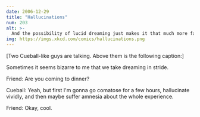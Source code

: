 ```yaml
---
date: 2006-12-29
title: "Hallucinations"
num: 203
alt: >-
  And the possibility of lucid dreaming just makes it that much more fascinating.
img: https://imgs.xkcd.com/comics/hallucinations.png
---
```

[Two Cueball-like guys are talking. Above them is the following caption:]

Sometimes it seems bizarre to me that we take dreaming in stride.

Friend: Are you coming to dinner?

Cueball: Yeah, but first I'm gonna go comatose for a few hours, hallucinate vividly, and then maybe suffer amnesia about the whole experience.

Friend: Okay, cool.